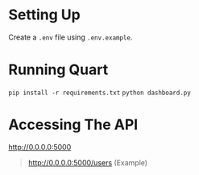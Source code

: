# Setting Up
Create a `.env` file using `.env.example`.

# Running Quart
`pip install -r requirements.txt`
`python dashboard.py`

# Accessing The API
http://0.0.0.0:5000
> http://0.0.0.0:5000/users (Example)